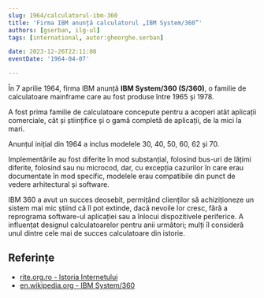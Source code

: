 ```yaml
---
slug: 1964/calculatorul-ibm-360
title: 'Firma IBM anunță calculatorul „IBM System/360”'
authors: [gserban, ilg-ul]
tags: [international, autor:gheorghe.serban]

date: 2023-12-26T22:11:08
eventDate: '1964-04-07'

---
```


În 7 aprilie 1964, firma IBM anunță **IBM System/360 (S/360)**, o familie de
calculatoare mainframe care au fost produse între 1965 și 1978.

<!-- truncate -->

A fost prima familie de calculatoare concepute pentru a acoperi
atât aplicații comerciale, cât și științifice și o gamă completă
de aplicații, de la mici la mari.

Anunțul inițial din 1964 a inclus modelele 30, 40, 50, 60, 62 și 70.

Implementările au fost diferite în mod substanțial, folosind bus-uri de
lățimi diferite, folosind sau nu microcod, dar, cu excepția cazurilor
în care erau documentate în mod specific, modelele erau compatibile
din punct de vedere arhitectural și software.

IBM 360 a avut un succes deosebit, permițând clienților să
achiziționeze un sistem mai mic știind că îl pot extinde,
dacă nevoile lor cresc, fără a reprograma software-ul aplicației
sau a înlocui dispozitivele periferice. A influențat designul
calculatoarelor pentru anii următori; mulți îl consideră unul dintre
cele mai de succes calculatoare din istorie.

## Referințe

- [rite.org.ro - Istoria Internetului](https://rite.org.ro/istoria-internetului/)
- [en.wikipedia.org - IBM System/360](https://en.wikipedia.org/wiki/IBM_System/360)
